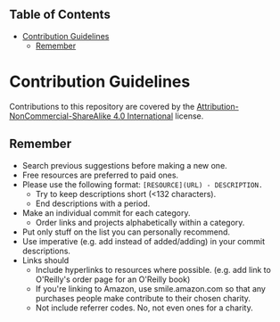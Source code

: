 <!-- START doctoc generated TOC please keep comment here to allow auto update -->
<!-- DON'T EDIT THIS SECTION, INSTEAD RE-RUN doctoc TO UPDATE -->
## Table of Contents

- [Contribution Guidelines](#contribution-guidelines)
  - [Remember](#remember)

<!-- END doctoc generated TOC please keep comment here to allow auto update -->

# Contribution Guidelines

Contributions to this repository are covered by the [Attribution-NonCommercial-ShareAlike 4.0 International](#attribution-noncommercial-sharealike-40-international) license.
## Remember

* Search previous suggestions before making a new one.
* Free resources are preferred to paid ones.
* Please use the following format: `[RESOURCE](URL) - DESCRIPTION.`
  * Try to keep descriptions short (<132 characters).
  * End descriptions with a period.
* Make an individual commit for each category.
  * Order links and projects alphabetically within a category.
* Put only stuff on the list you can personally recommend.
* Use imperative (e.g. add instead of added/adding) in your commit descriptions.
* Links should
  * Include hyperlinks to resources where possible. (e.g. add link to O'Reilly's order page for an O'Reilly book)
  * If you're linking to Amazon, use smile.amazon.com so that any purchases people make contribute to their chosen charity.
  * Not include referrer codes. No, not even ones for a charity.
